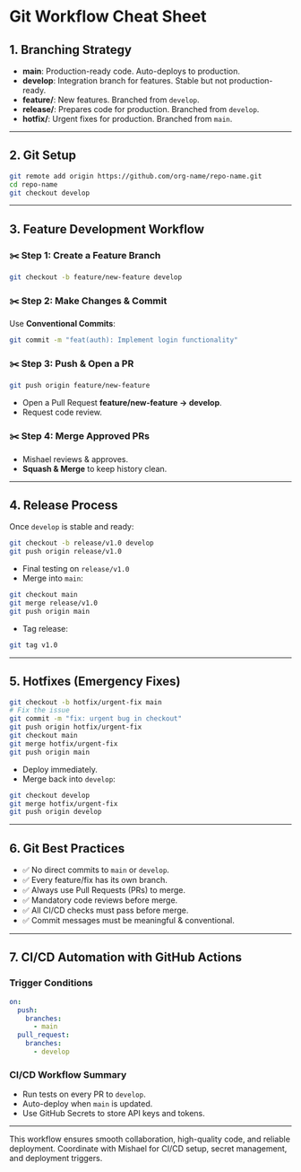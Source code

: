# Git Workflow Cheat Sheet

## 1. Branching Strategy

- **main**: Production-ready code. Auto-deploys to production.
- **develop**: Integration branch for features. Stable but not production-ready.
- **feature/**: New features. Branched from `develop`.
- **release/**: Prepares code for production. Branched from `develop`.
- **hotfix/**: Urgent fixes for production. Branched from `main`.

---

## 2. Git Setup
```bash
git remote add origin https://github.com/org-name/repo-name.git
cd repo-name
git checkout develop
```

---

## 3. Feature Development Workflow

### ✂️ Step 1: Create a Feature Branch
```bash
git checkout -b feature/new-feature develop
```

### ✂️ Step 2: Make Changes & Commit
Use **Conventional Commits**:
```bash
git commit -m "feat(auth): Implement login functionality"
```

### ✂️ Step 3: Push & Open a PR
```bash
git push origin feature/new-feature
```
- Open a Pull Request **feature/new-feature → develop**.
- Request code review.

### ✂️ Step 4: Merge Approved PRs
- Mishael reviews & approves.
- **Squash & Merge** to keep history clean.

---

## 4. Release Process
Once `develop` is stable and ready:
```bash
git checkout -b release/v1.0 develop
git push origin release/v1.0
```
- Final testing on `release/v1.0`
- Merge into `main`:
```bash
git checkout main
git merge release/v1.0
git push origin main
```
- Tag release:
```bash
git tag v1.0
```

---

## 5. Hotfixes (Emergency Fixes)
```bash
git checkout -b hotfix/urgent-fix main
# Fix the issue
git commit -m "fix: urgent bug in checkout"
git push origin hotfix/urgent-fix
git checkout main
git merge hotfix/urgent-fix
git push origin main
```
- Deploy immediately.
- Merge back into `develop`:
```bash
git checkout develop
git merge hotfix/urgent-fix
git push origin develop
```

---

## 6. Git Best Practices

- ✅ No direct commits to `main` or `develop`.
- ✅ Every feature/fix has its own branch.
- ✅ Always use Pull Requests (PRs) to merge.
- ✅ Mandatory code reviews before merge.
- ✅ All CI/CD checks must pass before merge.
- ✅ Commit messages must be meaningful & conventional.

---

## 7. CI/CD Automation with GitHub Actions

### Trigger Conditions
```yaml
on:
  push:
    branches:
      - main
  pull_request:
    branches:
      - develop
```

### CI/CD Workflow Summary
- Run tests on every PR to `develop`.
- Auto-deploy when `main` is updated.
- Use GitHub Secrets to store API keys and tokens.

---

This workflow ensures smooth collaboration, high-quality code, and reliable deployment. Coordinate with Mishael for CI/CD setup, secret management, and deployment triggers.
